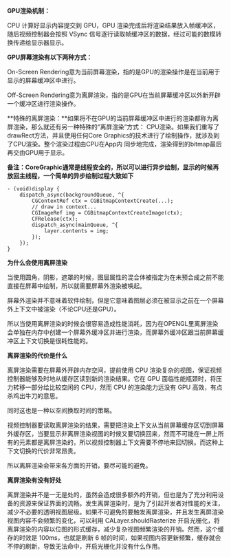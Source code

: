 **GPU渲染机制：**

CPU 计算好显示内容提交到 GPU，GPU 渲染完成后将渲染结果放入帧缓冲区，随后视频控制器会按照 VSync 信号逐行读取帧缓冲区的数据，经过可能的数模转换传递给显示器显示。

**GPU屏幕渲染有以下两种方式：**

On-Screen Rendering意为当前屏幕渲染，指的是GPU的渲染操作是在当前用于显示的屏幕缓冲区中进行。

Off-Screen Rendering意为离屏渲染，指的是GPU在当前屏幕缓冲区以外新开辟一个缓冲区进行渲染操作。

**特殊的离屏渲染：**如果将不在GPU的当前屏幕缓冲区中进行的渲染都称为离屏渲染，那么就还有另一种特殊的“离屏渲染”方式： CPU渲染。如果我们重写了drawRect方法，并且使用任何Core Graphics的技术进行了绘制操作，就涉及到了CPU渲染。整个渲染过程由CPU在App内 同步地完成，渲染得到的bitmap最后再交由GPU用于显示。

**备注：CoreGraphic通常是线程安全的，所以可以进行异步绘制，显示的时候再放回主线程，一个简单的异步绘制过程大致如下**

```
- (void)display {
    dispatch_async(backgroundQueue, ^{
        CGContextRef ctx = CGBitmapContextCreate(...);
        // draw in context...
        CGImageRef img = CGBitmapContextCreateImage(ctx);
        CFRelease(ctx);
        dispatch_async(mainQueue, ^{
            layer.contents = img;
        });
    });
}
```



**为什么会使用离屏渲染**

当使用圆角，阴影，遮罩的时候，图层属性的混合体被指定为在未预合成之前不能直接在屏幕中绘制，所以就需要屏幕外渲染被唤起。

屏幕外渲染并不意味着软件绘制，但是它意味着图层必须在被显示之前在一个屏幕外上下文中被渲染（不论CPU还是GPU）。

所以当使用离屏渲染的时候会很容易造成性能消耗，因为在OPENGL里离屏渲染会单独在内存中创建一个屏幕外缓冲区并进行渲染，而屏幕外缓冲区跟当前屏幕缓冲区上下文切换是很耗性能的。



**离屏渲染的代价是什么**

离屏渲染需要在屏幕外开辟内存空间，提前使用 CPU 渲染复杂的视图，保证视频控制器能够及时地从缓存区读到新的渲染结果。它在 GPU 面临性能瓶颈时，将压力转移一部分给比较空闲的 CPU，然而 CPU 的渲染能力远没有 GPU 高效，有点杀鸡出牛刀的意思。

同时这也是一种以空间换取时间的策略。

视频控制器要读取离屏渲染的结果，需要把渲染上下文从当前屏幕缓存区切到屏幕外缓存区，当要显示非离屏渲染视图的时候又要切换回来，然而不可能在一屏上所有的元素都是离屏渲染的，所以视频控制器上下文需要不停地来回切换。而这种上下文切换的代价非常昂贵。

所以离屏渲染会带来各方面的开销，要尽可能的避免。

**离屏渲染有没有好处**

离屏渲染并不是一无是处的，虽然会造成很多额外的开销，但也是为了充分利用设备的资源来保证界面的流畅。发生离屏渲染时，是为了引起开发者对性能的关注，减少不必要的透明视图层级。如果不可避免的要触发离屏渲染，并且发生离屏渲染视图内容不会频繁的变化，可以利用 CALayer.shouldRasterize 开启光栅化，将离屏渲染的内容以位图的形式缓存，减少复杂视图频繁渲染的开销。然而，这个缓存的时效是 100ms，也就是刷新 6 帧的时间，如果视图内容更新频繁，缓存就会不停的刷新，导致无法命中，开启光栅化并没有什么作用。  





  




